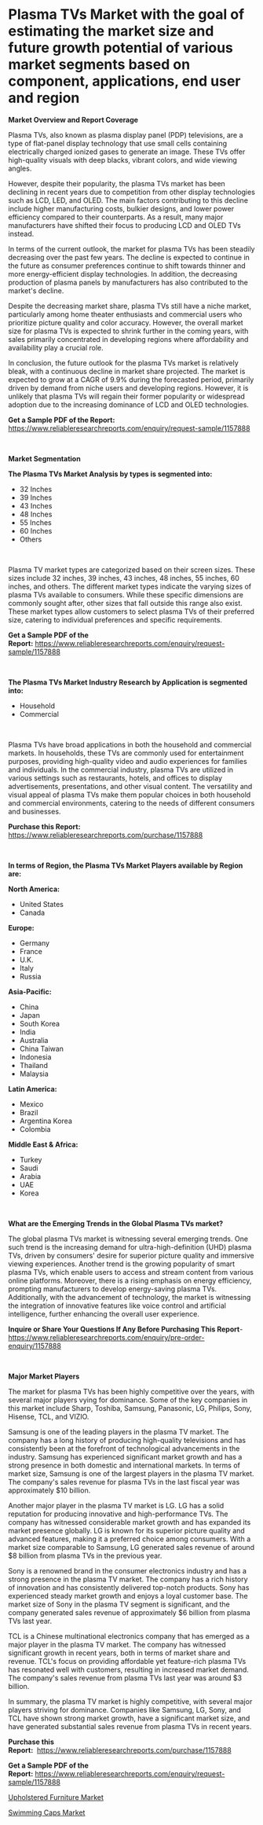 <p><h1>Plasma TVs Market with the goal of estimating the market size and future growth potential of various market segments based on component, applications, end user and region</h1></p><p><strong>Market Overview and Report Coverage</strong></p>
<p><p>Plasma TVs, also known as plasma display panel (PDP) televisions, are a type of flat-panel display technology that use small cells containing electrically charged ionized gases to generate an image. These TVs offer high-quality visuals with deep blacks, vibrant colors, and wide viewing angles.</p><p>However, despite their popularity, the plasma TVs market has been declining in recent years due to competition from other display technologies such as LCD, LED, and OLED. The main factors contributing to this decline include higher manufacturing costs, bulkier designs, and lower power efficiency compared to their counterparts. As a result, many major manufacturers have shifted their focus to producing LCD and OLED TVs instead.</p><p>In terms of the current outlook, the market for plasma TVs has been steadily decreasing over the past few years. The decline is expected to continue in the future as consumer preferences continue to shift towards thinner and more energy-efficient display technologies. In addition, the decreasing production of plasma panels by manufacturers has also contributed to the market's decline.</p><p>Despite the decreasing market share, plasma TVs still have a niche market, particularly among home theater enthusiasts and commercial users who prioritize picture quality and color accuracy. However, the overall market size for plasma TVs is expected to shrink further in the coming years, with sales primarily concentrated in developing regions where affordability and availability play a crucial role.</p><p>In conclusion, the future outlook for the plasma TVs market is relatively bleak, with a continuous decline in market share projected. The market is expected to grow at a CAGR of 9.9% during the forecasted period, primarily driven by demand from niche users and developing regions. However, it is unlikely that plasma TVs will regain their former popularity or widespread adoption due to the increasing dominance of LCD and OLED technologies.</p></p>
<p><strong>Get a Sample PDF of the Report:</strong> <a href="https://www.reliableresearchreports.com/enquiry/request-sample/1157888">https://www.reliableresearchreports.com/enquiry/request-sample/1157888</a></p>
<p>&nbsp;</p>
<p><strong>Market Segmentation</strong></p>
<p><strong>The Plasma TVs Market Analysis by types is segmented into:</strong></p>
<p><ul><li>32 Inches</li><li>39 Inches</li><li>43 Inches</li><li>48 Inches</li><li>55 Inches</li><li>60 Inches</li><li>Others</li></ul></p>
<p>&nbsp;</p>
<p><p>Plasma TV market types are categorized based on their screen sizes. These sizes include 32 inches, 39 inches, 43 inches, 48 inches, 55 inches, 60 inches, and others. The different market types indicate the varying sizes of plasma TVs available to consumers. While these specific dimensions are commonly sought after, other sizes that fall outside this range also exist. These market types allow customers to select plasma TVs of their preferred size, catering to individual preferences and specific requirements.</p></p>
<p><strong>Get a Sample PDF of the Report:</strong>&nbsp;<a href="https://www.reliableresearchreports.com/enquiry/request-sample/1157888">https://www.reliableresearchreports.com/enquiry/request-sample/1157888</a></p>
<p>&nbsp;</p>
<p><strong>The Plasma TVs Market Industry Research by Application is segmented into:</strong></p>
<p><ul><li>Household</li><li>Commercial</li></ul></p>
<p>&nbsp;</p>
<p><p>Plasma TVs have broad applications in both the household and commercial markets. In households, these TVs are commonly used for entertainment purposes, providing high-quality video and audio experiences for families and individuals. In the commercial industry, plasma TVs are utilized in various settings such as restaurants, hotels, and offices to display advertisements, presentations, and other visual content. The versatility and visual appeal of plasma TVs make them popular choices in both household and commercial environments, catering to the needs of different consumers and businesses.</p></p>
<p><strong>Purchase this Report:</strong>&nbsp; <a href="https://www.reliableresearchreports.com/purchase/1157888">https://www.reliableresearchreports.com/purchase/1157888</a></p>
<p>&nbsp;</p>
<p><strong>In terms of Region, the Plasma TVs Market Players available by Region are:</strong></p>
<p>
    <p> <strong> North America: </strong>
        <ul>
            <li>United States</li>
            <li>Canada</li>
        </ul>
        </p> 
    <p> <strong> Europe: </strong>
        <ul>
            <li>Germany</li>
            <li>France</li>
            <li>U.K.</li>
            <li>Italy</li>
            <li>Russia</li>
        </ul>
        </p> 
    <p> <strong> Asia-Pacific: </strong>
        <ul>
            <li>China</li>
            <li>Japan</li>
            <li>South Korea</li>
            <li>India</li>
            <li>Australia</li>
            <li>China Taiwan</li>
            <li>Indonesia</li>
            <li>Thailand</li>
            <li>Malaysia</li>
        </ul>
        </p> 
    <p> <strong> Latin America: </strong>
        <ul>
            <li>Mexico</li>
            <li>Brazil</li>
            <li>Argentina Korea</li>
            <li>Colombia</li>
        </ul>
        </p> 
    <p> <strong> Middle East & Africa: </strong>
        <ul>
            <li>Turkey</li>
            <li>Saudi</li>
            <li>Arabia</li>
            <li>UAE</li>
            <li>Korea</li>
        </ul>
    </p>
    </p>
<p>&nbsp;</p>
<p><strong>What are the Emerging Trends in the Global Plasma TVs market?</strong></p>
<p><p>The global plasma TVs market is witnessing several emerging trends. One such trend is the increasing demand for ultra-high-definition (UHD) plasma TVs, driven by consumers' desire for superior picture quality and immersive viewing experiences. Another trend is the growing popularity of smart plasma TVs, which enable users to access and stream content from various online platforms. Moreover, there is a rising emphasis on energy efficiency, prompting manufacturers to develop energy-saving plasma TVs. Additionally, with the advancement of technology, the market is witnessing the integration of innovative features like voice control and artificial intelligence, further enhancing the overall user experience.</p></p>
<p><strong>Inquire or Share Your Questions If Any Before Purchasing This Report</strong>- <a href="https://www.reliableresearchreports.com/enquiry/pre-order-enquiry/1157888">https://www.reliableresearchreports.com/enquiry/pre-order-enquiry/1157888</a></p>
<p>&nbsp;</p>
<p><strong>Major Market Players</strong></p>
<p><p>The market for plasma TVs has been highly competitive over the years, with several major players vying for dominance. Some of the key companies in this market include Sharp, Toshiba, Samsung, Panasonic, LG, Philips, Sony, Hisense, TCL, and VIZIO.</p><p>Samsung is one of the leading players in the plasma TV market. The company has a long history of producing high-quality televisions and has consistently been at the forefront of technological advancements in the industry. Samsung has experienced significant market growth and has a strong presence in both domestic and international markets. In terms of market size, Samsung is one of the largest players in the plasma TV market. The company's sales revenue for plasma TVs in the last fiscal year was approximately $10 billion.</p><p>Another major player in the plasma TV market is LG. LG has a solid reputation for producing innovative and high-performance TVs. The company has witnessed considerable market growth and has expanded its market presence globally. LG is known for its superior picture quality and advanced features, making it a preferred choice among consumers. With a market size comparable to Samsung, LG generated sales revenue of around $8 billion from plasma TVs in the previous year.</p><p>Sony is a renowned brand in the consumer electronics industry and has a strong presence in the plasma TV market. The company has a rich history of innovation and has consistently delivered top-notch products. Sony has experienced steady market growth and enjoys a loyal customer base. The market size of Sony in the plasma TV segment is significant, and the company generated sales revenue of approximately $6 billion from plasma TVs last year.</p><p>TCL is a Chinese multinational electronics company that has emerged as a major player in the plasma TV market. The company has witnessed significant growth in recent years, both in terms of market share and revenue. TCL's focus on providing affordable yet feature-rich plasma TVs has resonated well with customers, resulting in increased market demand. The company's sales revenue from plasma TVs last year was around $3 billion.</p><p>In summary, the plasma TV market is highly competitive, with several major players striving for dominance. Companies like Samsung, LG, Sony, and TCL have shown strong market growth, have a significant market size, and have generated substantial sales revenue from plasma TVs in recent years.</p></p>
<p><strong>Purchase this Report:</strong>&nbsp;&nbsp;<a href="https://www.reliableresearchreports.com/purchase/1157888">https://www.reliableresearchreports.com/purchase/1157888</a></p>
<p></p>
<p><strong>Get a Sample PDF of the Report:</strong>&nbsp;<a href="https://www.reliableresearchreports.com/enquiry/request-sample/1157888">https://www.reliableresearchreports.com/enquiry/request-sample/1157888</a></p>
<p><p><a href="https://github.com/amonskiyk/Market-Research-Report-List-1/blob/main/upholstered-furniture-market.md">Upholstered Furniture Market</a></p><p><a href="https://github.com/gaydyna/Market-Research-Report-List-1/blob/main/swimming-caps-market.md">Swimming Caps Market</a></p></p>